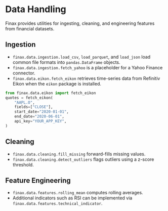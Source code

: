 # Data Handling

Finax provides utilities for ingesting, cleaning, and engineering features from financial datasets.

## Ingestion
- `finax.data.ingestion.load_csv`, `load_parquet`, and `load_json` load common file formats into `pandas.DataFrame` objects.
- `finax.data.ingestion.fetch_yahoo` is a placeholder for a Yahoo Finance connector.
- `finax.data.eikon.fetch_eikon` retrieves time-series data from Refinitiv Eikon when the `eikon` package is installed.

```python
from finax.data.eikon import fetch_eikon
quotes = fetch_eikon(
    "AAPL.O",
    fields=["CLOSE"],
    start_date="2020-01-01",
    end_date="2020-06-01",
    api_key="YOUR_APP_KEY",
)
```

## Cleaning
- `finax.data.cleaning.fill_missing` forward-fills missing values.
- `finax.data.cleaning.detect_outliers` flags outliers using a z-score threshold.

## Feature Engineering
- `finax.data.features.rolling_mean` computes rolling averages.
- Additional indicators such as RSI can be implemented via `finax.data.features.technical_indicator`.
